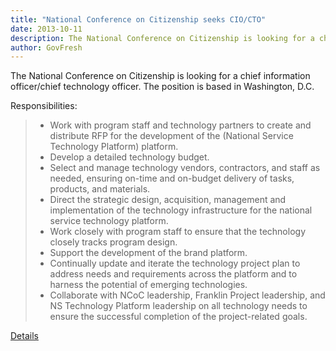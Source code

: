 ```yaml
---
title: "National Conference on Citizenship seeks CIO/CTO"
date: 2013-10-11
description: The National Conference on Citizenship is looking for a chief information officer/chief technology officer.
author: GovFresh
---
```


The National Conference on Citizenship is looking for a chief information officer/chief technology officer. The position is based in Washington, D.C.

Responsibilities:
<blockquote>
<ul>
	<li>Work with program staff and technology partners to create and distribute RFP for the development of the (National Service Technology Platform) platform.</li>
	<li>Develop a detailed technology budget.</li>
	<li>Select and manage technology vendors, contractors, and staff as needed, ensuring on-time and on-budget delivery of tasks, products, and materials.</li>
	<li>Direct the strategic design, acquisition, management and implementation of the technology infrastructure for the national service technology platform.</li>
	<li>Work closely with program staff to ensure that the technology closely tracks program design.</li>
	<li>Support the development of the brand platform.</li>
	<li>Continually update and iterate the technology project plan to address needs and requirements across the platform and to harness the potential of emerging technologies.</li>
	<li>Collaborate with NCoC leadership, Franklin Project leadership, and NS Technology Platform leadership on all technology needs to ensure the successful completion of the project-related goals.</li>
</ul>
</blockquote>
<a href="http://www.ncoc.net/index.php?tray=content&amp;tid=103ktop3&amp;cid=114jb404">Details</a>
